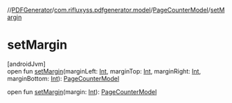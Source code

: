 //[PDFGenerator](../../../index.md)/[com.rifluxyss.pdfgenerator.model](../index.md)/[PageCounterModel](index.md)/[setMargin](set-margin.md)

# setMargin

[androidJvm]\
open fun [setMargin](set-margin.md)(marginLeft: [Int](https://kotlinlang.org/api/latest/jvm/stdlib/kotlin/-int/index.html), marginTop: [Int](https://kotlinlang.org/api/latest/jvm/stdlib/kotlin/-int/index.html), marginRight: [Int](https://kotlinlang.org/api/latest/jvm/stdlib/kotlin/-int/index.html), marginBottom: [Int](https://kotlinlang.org/api/latest/jvm/stdlib/kotlin/-int/index.html)): [PageCounterModel](index.md)

open fun [setMargin](set-margin.md)(margin: [Int](https://kotlinlang.org/api/latest/jvm/stdlib/kotlin/-int/index.html)): [PageCounterModel](index.md)
